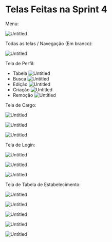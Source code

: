 # Telas Feitas na Sprint 4

Menu:

![Untitled](<../images/telassprint4%20(7).png>)

Todas as telas / Navegação (Em branco):

![Untitled](<../images/telassprint4%20(1).png>)

Tela de Perfil:

- Tabela
  ![Untitled](<../images/telassprint4%20(2).png>)
- Busca
  ![Untitled](<../images/telassprint4%20(3).png>)
- Edição
  ![Untitled](<../images/telassprint4%20(4).png>)
- Criação
  ![Untitled](<../images/telassprint4%20(5).png>)
- Remoção
  ![Untitled](<../images/telassprint4%20(6).png>)

Tela de Cargo:

![Untitled](<../images/telassprint4%20(8).png>)

![Untitled](<../images/telassprint4%20(9).png>)

![Untitled](<../images/telassprint4%20(10).png>)

Tela de Login:

![Untitled](<../images/TelaLogin%20(1).png>)

![Untitled](<../images/TelaLogin%20(2).png>)

![Untitled](<../images/TelaLogin%20(3).png>)

Tela de Tabela de Estabelecimento:

![Untitled](<../images/Estabelecimento%20(1).png>)

![Untitled](<../images/Estabelecimento%20(2).png>)

![Untitled](<../images/Estabelecimento%20(3).png>)

![Untitled](<../images/Estabelecimento%20(4).png>)

![Untitled](<../images/Estabelecimento%20(5).png>)
